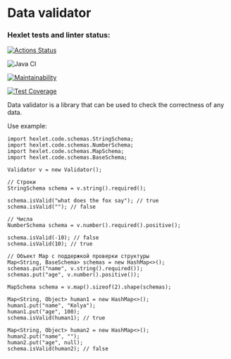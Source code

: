 
# Data validator
### Hexlet tests and linter status:
[![Actions Status](https://github.com/Ksandra91/java-project-78/actions/workflows/hexlet-check.yml/badge.svg)](https://github.com/Ksandra91/java-project-78/actions)

![Java CI](https://github.com/Ksandra91/java-project-78/actions/workflows/main.yml/badge.svg)

[![Maintainability](https://api.codeclimate.com/v1/badges/aa283b027c49139748ef/maintainability)](https://codeclimate.com/github/Ksandra91/java-project-78/maintainability)

[![Test Coverage](https://api.codeclimate.com/v1/badges/aa283b027c49139748ef/test_coverage)](https://codeclimate.com/github/Ksandra91/java-project-78/test_coverage)

Data validator is a library that can be used to check the correctness of any data.

Use example:

```import hexlet.code.Validator;
import hexlet.code.schemas.StringSchema;
import hexlet.code.schemas.NumberSchema;
import hexlet.code.schemas.MapSchema;
import hexlet.code.schemas.BaseSchema;

Validator v = new Validator();

// Строки
StringSchema schema = v.string().required();

schema.isValid("what does the fox say"); // true
schema.isValid(""); // false

// Числа
NumberSchema schema = v.number().required().positive();

schema.isValid(-10); // false
schema.isValid(10); // true

// Объект Map с поддержкой проверки структуры
Map<String, BaseSchema> schemas = new HashMap<>();
schemas.put("name", v.string().required());
schemas.put("age", v.number().positive());

MapSchema schema = v.map().sizeof(2).shape(schemas);

Map<String, Object> human1 = new HashMap<>();
human1.put("name", "Kolya");
human1.put("age", 100);
schema.isValid(human1); // true

Map<String, Object> human2 = new HashMap<>();
human2.put("name", "");
human2.put("age", null);
schema.isValid(human2); // false
```

